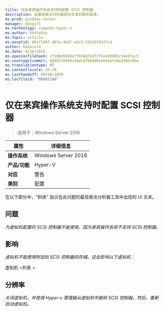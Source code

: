 ```yaml
---
title: 仅在来宾操作系统支持时配置 SCSI 控制器
description: 此最佳做法分析器规则文本的联机版本。
ms.prod: windows-server
manager: dongill
ms.technology: compute-hyper-v
ms.author: kathydav
ms.topic: article
ms.assetid: 861f194f-467e-4b07-a1c5-55b35f6327c4
author: kbdazure
ms.date: 8/16/2016
ms.openlocfilehash: cf206d9568ef7634d724f3fce450985c34ebfac5
ms.sourcegitcommit: b00d7c8968c4adc8f699dbee694afe6ed36bc9de
ms.translationtype: MT
ms.contentlocale: zh-CN
ms.lasthandoff: 04/08/2020
ms.locfileid: "80862160"
---
```

# <a name="configure-scsi-controllers-only-when-supported-by-the-guest-operating-system"></a>仅在来宾操作系统支持时配置 SCSI 控制器

>适用于：Windows Server 2016


  
|属性|详细信息|  
|-|-|  
|**操作系统**|Windows Server 2016|  
|**产品/功能**|Hyper-V|  
|**对应**|警告|  
|**类别**|配置|  
  
在以下部分中，"斜体" 指示在此问题的最佳做法分析器工具中出现的 UI 文本。  
  
## <a name="issue"></a>问题  
  
*为虚拟机配置的 SCSI 控制器不能使用，因为来宾操作系统不支持 SCSI 控制器。*  
  
## <a name="impact"></a>影响  
  
*虚拟机不能使用附加到 SCSI 控制器的存储。这会影响以下虚拟机：*  
  
虚拟机 \<列表 >  
  
## <a name="resolution"></a>分辨率  
  
*关闭虚拟机，并使用 Hyper-v 管理器从虚拟机中删除 SCSI 控制器。然后，重新启动虚拟机。*  
  


